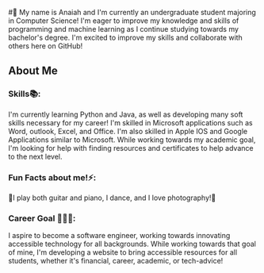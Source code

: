 #👋
My name is Anaiah and I'm currently an undergraduate student majoring in Computer Science!
I'm eager to improve my knowledge and skills of programming and machine learning as I continue studying towards my bachelor's degree. I'm excited to improve my skills and collaborate with others here on GitHub!

## About Me
### Skills📚:
I'm currently learning Python and Java, as well as developing many soft skills necessary for my career! I'm skilled in Microsoft applications such as Word, outlook, Excel, and Office. I'm also skilled in Apple IOS and  Google Applications similar to Microsoft. While working towards my academic goal, I'm looking for help with finding resources and certificates to help advance to the next level.

### Fun Facts about me!⚡: 
🎸I play both guitar and piano, I dance, and I love photography!📸

### Career Goal 👩🏽‍🎓:
I aspire to become a software engineer, working towards innovating accessible technology for all backgrounds. While working towards that goal of mine, I'm developing a website to bring accessible resources for all students, whether it's financial, career, academic, or tech-advice!
<!--

-->
